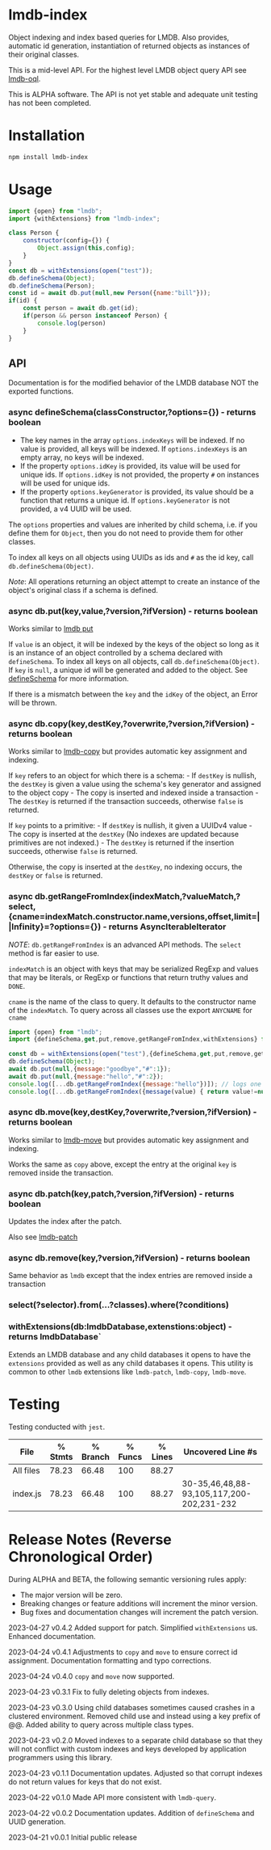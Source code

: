 # lmdb-index
Object indexing and index based queries for LMDB. Also provides, automatic id generation, instantiation of returned objects as instances of their original classes.

This is a mid-level API. For the highest level LMDB object query API see [lmdb-oql](https://github.com/anywhichway/lmdb-oql).

This is ALPHA software. The API is not yet stable and adequate unit testing has not been completed.

# Installation

```bash
npm install lmdb-index
```

# Usage

```javascript
import {open} from "lmdb";
import {withExtensions} from "lmdb-index";

class Person {
    constructor(config={}) {
        Object.assign(this,config);
    }
}
const db = withExtensions(open("test"));
db.defineSchema(Object);
db.defineSchema(Person);
const id = await db.put(null,new Person({name:"bill"}));
if(id) {
    const person = await db.get(id);
    if(person && person instanceof Person) {
        console.log(person)
    }
}
```

## API

Documentation is for the modified behavior of the LMDB database NOT the exported functions.

### async defineSchema(classConstructor,?options={}) - returns boolean

- The key names in the array `options.indexKeys` will be indexed. If no value is provided, all keys will be indexed. If `options.indexKeys` is an empty array, no keys will be indexed. 
- If the property `options.idKey` is provided, its value will be used for unique ids. If `options.idKey` is not provided, the property `#` on instances will be used for unique ids.
- If the property `options.keyGenerator` is provided, its value should be a function that returns a unique id. If `options.keyGenerator` is not provided, a v4 UUID will be used.

The `options` properties and values are inherited by child schema, i.e. if you define them for `Object`, then you do not need to provide them for other classes.

To index all keys on all objects using UUIDs as ids and `#` as the id key, call `db.defineSchema(Object)`.

*Note*: All operations returning an object attempt to create an instance of the object's original class if a schema is defined.

### async db.put(key,value,?version,?ifVersion) - returns boolean

Works similar to [lmdb put](https://github.com/kriszyp/lmdb-js#dbputkey-value-version-number-ifversion-number-promiseboolean)

If `value` is an object, it will be indexed by the keys of the object so long as it is an instance of an object controlled by a schema declared with `defineSchema`. To index all keys on all objects, call `db.defineSchema(Object)`. If `key` is `null`, a unique id will be generated and added to the object. See [defineSchema](#async-defineschemaclassconstructor-options) for more information.

If there is a mismatch between the `key` and the `idKey` of the object, an Error will be thrown.

### async db.copy(key,destKey,?overwrite,?version,?ifVersion) - returns boolean

Works similar to [lmdb-copy](https://github.com/anywhichway/lmdb-copy) but provides automatic key assignment and indexing.

If `key` refers to an object for which there is a schema:
    - If `destKey` is nullish, the `destKey` is given a value using the schema's key generator and assigned to the object copy 
    - The copy is inserted and indexed inside a transaction
    - The `destKey` is returned if the transaction succeeds, otherwise `false` is returned.

If `key` points to a primitive:
    - If `destKey` is nullish, it given a UUIDv4 value 
    - The copy is inserted at the `destKey` (No indexes are updated because primitives are not indexed.)
    - The `destKey` is returned if the insertion succeeds, otherwise `false` is returned.

Otherwise, the copy is inserted at the `destKey`, no indexing occurs, the `destKey` or `false` is returned.

### async db.getRangeFromIndex(indexMatch,?valueMatch,?select,{cname=indexMatch.constructor.name,versions,offset,limit=||Infinity}=?options={}) - returns AsyncIterableIterator

*NOTE*: `db.getRangeFromIndex` is an advanced API methods. The `select` method is far easier to use.

`indexMatch` is an object with keys that may be serialized RegExp and values that may be literals, or RegExp or functions that return truthy values and `DONE`.

`cname` is the name of the class to query. It defaults to the constructor name of the `indexMatch`. To query across all classes use the export `ANYCNAME` for `cname`

```javascript
import {open} from "lmdb";
import {defineSchema,get,put,remove,getRangeFromIndex,withExtensions} from "lmdb-index";

const db = withExtensions(open("test"),{defineSchema,get,put,remove,getRangeFromIndex});
db.defineSchema(Object);
await db.put(null,{message:"goodbye","#":1});
await db.put(null,{message:"hello","#":2});
console.log([...db.getRangeFromIndex({message:"hello"})]); // logs one
console.log([...db.getRangeFromIndex({message(value) { return value!=null }})]); // 
```

### async db.move(key,destKey,?overwrite,?version,?ifVersion) - returns boolean

Works similar to [lmdb-move](https://github.com/anywhichway/lmdb-move) but provides automatic key assignment and indexing.

Works the same as `copy` above, except the entry at the original `key` is removed inside the transaction.

### async db.patch(key,patch,?version,?ifVersion) - returns boolean

Updates the index after the patch.

Also see [lmdb-patch](https://github.com/anywhichway/lmdb-patch)

### async db.remove(key,?version,?ifVersion) - returns boolean

Same behavior as `lmdb` except that the index entries are removed inside a transaction

### select(?selector).from(...?classes).where(?conditions)


### withExtensions(db:lmdbDatabase,extenstions:object) - returns lmdbDatabase`

Extends an LMDB database and any child databases it opens to have the `extensions` provided as well as any child databases it opens. This utility is common to other `lmdb` extensions like `lmdb-patch`, `lmdb-copy`, `lmdb-move`.

# Testing

Testing conducted with `jest`.

File      | % Stmts | % Branch | % Funcs | % Lines | Uncovered Line #s
----------|---------|----------|---------|---------|------------------------
All files |   78.23 |    66.48 |     100 |   88.27 |
index.js |   78.23 |    66.48 |     100 |   88.27 | 30-35,46,48,88-93,105,117,200-202,231-232


# Release Notes (Reverse Chronological Order)

During ALPHA and BETA, the following semantic versioning rules apply:

* The major version will be zero.
* Breaking changes or feature additions will increment the minor version.
* Bug fixes and documentation changes will increment the patch version.

2023-04-27 v0.4.2 Added support for patch. Simplified `withExtensions` us. Enhanced documentation.

2023-04-24 v0.4.1 Adjustments to `copy` and `move` to ensure correct id assignment. Documentation formatting and typo corrections.

2023-04-24 v0.4.0 `copy` and `move` now supported.

2023-04-23 v0.3.1 Fix to fully deleting objects from indexes.

2023-04-23 v0.3.0 Using child databases sometimes caused crashes in a clustered environment. Removed child use and instead using a key prefix of @@<constructor name>. Added ability to query across multiple class types.

2023-04-23 v0.2.0 Moved indexes to a separate child database so that they will not conflict with custom indexes and keys developed by application programmers using this library.

2023-04-23 v0.1.1 Documentation updates. Adjusted so that corrupt indexes do not return values for keys that do not exist.

2023-04-22 v0.1.0 Made API more consistent with `lmdb-query`.

2023-04-22 v0.0.2 Documentation updates. Addition of `defineSchema` and UUID generation.

2023-04-21 v0.0.1 Initial public release

